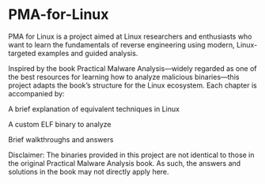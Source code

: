 # PMA-for-Linux

PMA for Linux is a project aimed at Linux researchers and enthusiasts who want to learn the fundamentals of reverse engineering using modern, Linux-targeted examples and guided analysis.

Inspired by the book Practical Malware Analysis—widely regarded as one of the best resources for learning how to analyze malicious binaries—this project adapts the book’s structure for the Linux ecosystem. Each chapter is accompanied by:

A brief explanation of equivalent techniques in Linux

A custom ELF binary to analyze

Brief walkthroughs and answers

Disclaimer:
The binaries provided in this project are not identical to those in the original Practical Malware Analysis book. As such, the answers and solutions in the book may not directly apply here.
